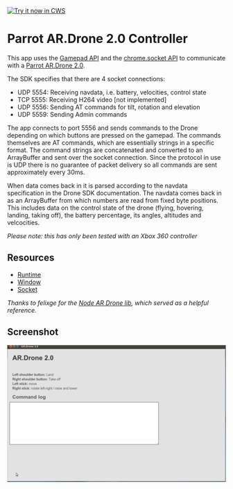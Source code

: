 <a target="_blank" href="https://chrome.google.com/webstore/detail/lhdfniaagbjbipjmgfbnlbcmlbcgklkh">![Try it now in CWS](https://raw.github.com/GoogleChrome/chrome-extensions-samples/main/_archive/apps/tryitnowbutton.png "Click here to install this sample from the Chrome Web Store")</a>


# Parrot AR.Drone 2.0 Controller

This app uses the [Gamepad API](http://www.html5rocks.com/en/tutorials/doodles/gamepad/) and the [chrome.socket API](https://developer.chrome.com/docs/extensions/reference/socket) to communicate with
a [Parrot AR.Drone 2.0](https://www.parrot.com/us/support/documentation/ar-drone).

The SDK specifies that there are 4 socket connections:

* UDP 5554: Receiving navdata, i.e. battery, velocities, control state
* TCP 5555: Receiving H264 video [not implemented]
* UDP 5556: Sending AT commands for tilt, rotation and elevation
* UDP 5559: Sending Admin commands

The app connects to port 5556 and sends commands to the Drone depending on which
buttons are pressed on the gamepad. The commands themselves are AT commands, which
are essentially strings in a specific format. The command strings are concatenated
and converted to an ArrayBuffer and sent over the socket connection. Since the
protocol in use is UDP there is no guarantee of packet delivery so all commands
are sent approximately every 30ms.

When data comes back in it is parsed according to the navdata specification in
the Drone SDK documentation. The navdata comes back in as an ArrayBuffer from which
numbers are read from fixed byte positions. This includes data on the control
state of the drone (flying, hovering, landing, taking off), the battery percentage,
its angles, altitudes and velcocities.

_Please note: this has only been tested with an Xbox 360 controller_

## Resources

* [Runtime](https://developer.chrome.com/docs/extensions/reference/app_runtime)
* [Window](https://developer.chrome.com/docs/extensions/reference/app_window)
* [Socket](https://developer.chrome.com/docs/extensions/reference/socket)

_Thanks to felixge for the [Node AR Drone lib](https://github.com/felixge/node-ar-drone), which served as a helpful reference._
     
## Screenshot
![screenshot](/_archive/apps/samples/parrot-ar-drone/assets/screenshot_1280_800.png)

